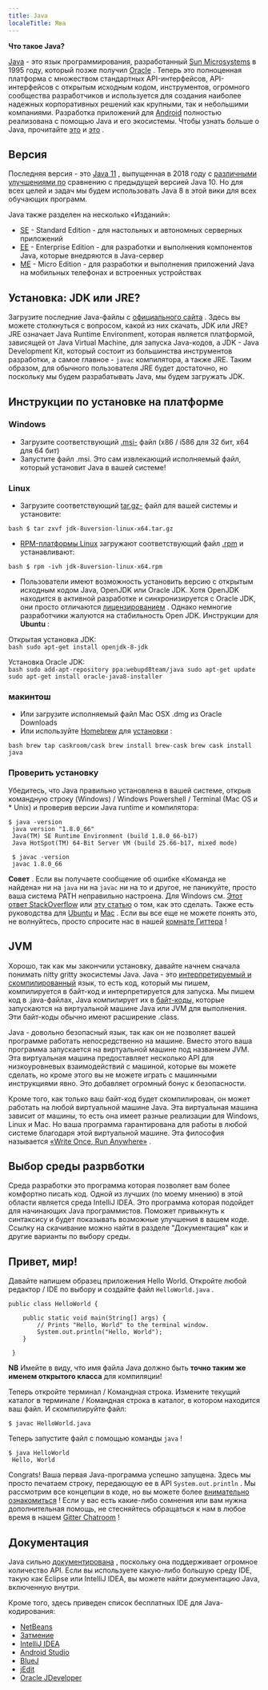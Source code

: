 ```yaml
---
title: Java
localeTitle: Ява
---
```

**Что такое Java?**

[Java](https://www.oracle.com/java/index.html) - это язык программирования, разработанный [Sun Microsystems](https://en.wikipedia.org/wiki/Sun_Microsystems) в 1995 году, который позже получил [Oracle](http://www.oracle.com/index.html) . Теперь это полноценная платформа с множеством стандартных API-интерфейсов, API-интерфейсов с открытым исходным кодом, инструментов, огромного сообщества разработчиков и используется для создания наиболее надежных корпоративных решений как крупными, так и небольшими компаниями. Разработка приложений для [Android](https://www.android.com/) полностью реализована с помощью Java и его экосистемы. Чтобы узнать больше о Java, прочитайте [это](https://java.com/en/download/faq/whatis_java.xml) и [это](http://tutorials.jenkov.com/java/what-is-java.html) .

## Версия

Последняя версия - это [Java 11](http://www.oracle.com/technetwork/java/javase/overview) , выпущенная в 2018 году с [различными улучшениями по](https://www.oracle.com/technetwork/java/javase/11-relnote-issues-5012449.html) сравнению с предыдущей версией Java 10. Но для всех целей и задач мы будем использовать Java 8 в этой вики для всех обучающих программ.

Java также разделен на несколько «Изданий»:

*   [SE](http://www.oracle.com/technetwork/java/javase/overview/index.html) - Standard Edition - для настольных и автономных серверных приложений
*   [EE](http://www.oracle.com/technetwork/java/javaee/overview/index.html) - Enterprise Edition - для разработки и выполнения компонентов Java, которые внедряются в Java-сервер
*   [ME](http://www.oracle.com/technetwork/java/embedded/javame/overview/index.html) - Micro Edition - для разработки и выполнения приложений Java на мобильных телефонах и встроенных устройствах

## Установка: JDK или JRE?

Загрузите последние Java-файлы с [официального сайта](http://www.oracle.com/technetwork/java/javase/downloads/jdk8-downloads-2133151.html) . Здесь вы можете столкнуться с вопросом, какой из них скачать, JDK или JRE? JRE означает Java Runtime Environment, которая является платформой, зависящей от Java Virtual Machine, для запуска Java-кодов, а JDK - Java Development Kit, который состоит из большинства инструментов разработки, а самое главное - `javac` компилятора, а также JRE. Таким образом, для обычного пользователя JRE будет достаточно, но поскольку мы будем разрабатывать Java, мы будем загружать JDK.

## Инструкции по установке на платформе

### Windows

*   Загрузите соответствующий [.msi-](https://en.wikipedia.org/wiki/Windows_Installer) файл (x86 / i586 для 32 бит, x64 для 64 бит)
*   Запустите файл .msi. Это сам извлекающий исполняемый файл, который установит Java в вашей системе!

### Linux

*   Загрузите соответствующий [tar.gz-](http://www.cyberciti.biz/faq/linux-unix-bsd-extract-targz-file/) файл для вашей системы и установите:

`bash $ tar zxvf jdk-8uversion-linux-x64.tar.gz`

*   [RPM-платформы Linux](https://en.wikipedia.org/wiki/List_of_Linux_distributions#RPM-based) загружают соответствующий файл [.rpm](https://en.wikipedia.org/wiki/RPM_Package_Manager) и устанавливают:

`bash $ rpm -ivh jdk-8uversion-linux-x64.rpm`

*   Пользователи имеют возможность установить версию с открытым исходным кодом Java, OpenJDK или Oracle JDK. Хотя OpenJDK находится в активной разработке и синхронизируется с Oracle JDK, они просто отличаются [лицензированием](http://openjdk.java.net/faq/) . Однако немногие разработчики жалуются на стабильность Open JDK. Инструкции для **Ubuntu** :

Открытая установка JDK:  
`bash sudo apt-get install openjdk-8-jdk`

Установка Oracle JDK:  
`bash sudo add-apt-repository ppa:webupd8team/java sudo apt-get update sudo apt-get install oracle-java8-installer`

### макинтош

*   Или загрузите исполняемый файл Mac OSX .dmg из Oracle Downloads
*   Или используйте [Homebrew](http://brew.sh/) для [установки](http://stackoverflow.com/a/28635465/2861269) :

`bash brew tap caskroom/cask brew install brew-cask brew cask install java`

### Проверить установку

Убедитесь, что Java правильно установлена ​​в вашей системе, открыв командную строку (Windows) / Windows Powershell / Terminal (Mac OS и \* Unix) и проверив версии Java runtime и компилятора:
```
$ java -version 
 java version "1.8.0_66" 
 Java(TM) SE Runtime Environment (build 1.8.0_66-b17) 
 Java HotSpot(TM) 64-Bit Server VM (build 25.66-b17, mixed mode) 
 
 $ javac -version 
 javac 1.8.0_66 
```

**Совет** . Если вы получаете сообщение об ошибке «Команда не найдена» ни на `java` ни на `javac` ни на то и другое, не паникуйте, просто ваша система PATH неправильно настроена. Для Windows см. [Этот ответ StackOverflow](http://stackoverflow.com/questions/15796855/java-is-not-recognized-as-an-internal-or-external-command) или [эту статью](http://javaandme.com/) о том, как это сделать. Также есть руководства для [Ubuntu](http://stackoverflow.com/questions/9612941/how-to-set-java-environment-path-in-ubuntu) и [Mac](http://www.mkyong.com/java/how-to-set-java_home-environment-variable-on-mac-os-x/) . Если вы все еще не можете понять это, не волнуйтесь, просто спросите нас в нашей [комнате Гиттера](https://gitter.im/FreeCodeCamp/java) !

## JVM

Хорошо, так как мы закончили установку, давайте начнем сначала понимать nitty gritty экосистемы Java. Java - это [интерпретируемый и скомпилированный](http://stackoverflow.com/questions/1326071/is-java-a-compiled-or-an-interpreted-programming-language) язык, то есть код, который мы пишем, компилируется в байт-код и интерпретируется для запуска. Мы пишем код в .java-файлах, Java компилирует их в [байт-коды,](https://en.wikipedia.org/wiki/Java_bytecode) которые запускаются на виртуальной машине Java или JVM для выполнения. Эти байт-коды обычно имеют расширение .class.

Java - довольно безопасный язык, так как он не позволяет вашей программе работать непосредственно на машине. Вместо этого ваша программа запускается на виртуальной машине под названием JVM. Эта виртуальная машина предоставляет несколько API для низкоуровневых взаимодействий с машиной, которые вы можете сделать, но кроме этого вы не можете играть с машинными инструкциями явно. Это добавляет огромный бонус к безопасности.

Кроме того, как только ваш байт-код будет скомпилирован, он может работать на любой виртуальной машине Java. Эта виртуальная машина зависит от машины, то есть она имеет разные реализации для Windows, Linux и Mac. Но ваша программа гарантирована для работы в любой системе благодаря этой виртуальной машине. Эта философия называется [«Write Once, Run Anywhere»](https://en.wikipedia.org/wiki/Write_once,_run_anywhere) .

## Выбор среды разрвботки
Среда разработки это программа которая позволяет вам более комфортно писать код. Одной из лучших (по моему мнению) в этой области является среда IntelliJ IDEA. Это программа которая подойдет для начинающих Java программистов. Поможет привыкнуть к синтаксису и будет показывать возможные улучшения в вашем коде. Ссылку на скачивание можно найти в разделе "Документация" как и другие варианты по выбору среды.

## Привет, мир!

Давайте напишем образец приложения Hello World. Откройте любой редактор / IDE по выбору и создайте файл `HelloWorld.java` .
```
public class HelloWorld { 
 
    public static void main(String[] args) { 
        // Prints "Hello, World" to the terminal window. 
        System.out.println("Hello, World"); 
    } 
 
 } 
```

**NB** Имейте в виду, что имя файла Java должно быть **точно таким же именем открытого класса** для компиляции!

Теперь откройте терминал / Командная строка. Измените текущий каталог в терминале / Командная строка в каталог, в котором находится ваш файл. И скомпилируйте файл:
```
$ javac HelloWorld.java 
```

Теперь запустите файл с помощью команды `java` !
```
$ java HelloWorld 
 Hello, World 
```

Congrats! Ваша первая Java-программа успешно запущена. Здесь мы просто печатаем строку, передающую ее в API `System.out.println` . Мы рассмотрим все концепции в коде, но вы можете более [внимательно ознакомиться](https://docs.oracle.com/javase/tutorial/getStarted/application/) ! Если у вас есть какие-либо сомнения или вам нужна дополнительная помощь, не стесняйтесь обращаться к нам в любое время в нашем [Gitter Chatroom](https://gitter.im/FreeCodeCamp/java) !

## Документация

Java сильно [документирована](https://docs.oracle.com/javase/8/docs/) , поскольку она поддерживает огромное количество API. Если вы используете какую-либо большую среду IDE, такую ​​как Eclipse или IntelliJ IDEA, вы можете найти документацию Java, включенную внутри.

Кроме того, здесь приведен список бесплатных IDE для Java-кодирования:

*   [NetBeans](https://netbeans.org/)
*   [Затмение](https://eclipse.org/)
*   [IntelliJ IDEA](https://www.jetbrains.com/idea/features/)
*   [Android Studio](https://developer.android.com/studio/index.html)
*   [BlueJ](https://www.bluej.org/)
*   [jEdit](http://www.jedit.org/)
*   [Oracle JDeveloper](http://www.oracle.com/technetwork/developer-tools/jdev/overview/index-094652.html)

